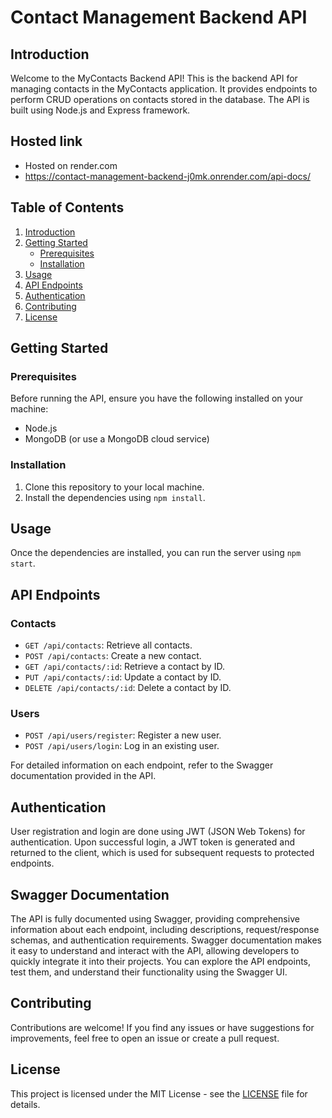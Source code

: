 # Contact Management Backend API

## Introduction

Welcome to the MyContacts Backend API! This is the backend API for managing contacts in the MyContacts application. It provides endpoints to perform CRUD operations on contacts stored in the database. The API is built using Node.js and Express framework.

## Hosted link

- Hosted on render.com
- https://contact-management-backend-j0mk.onrender.com/api-docs/

## Table of Contents

1. [Introduction](#introduction)
2. [Getting Started](#getting-started)
    - [Prerequisites](#prerequisites)
    - [Installation](#installation)
3. [Usage](#usage)
4. [API Endpoints](#api-endpoints)
5. [Authentication](#authentication)
6. [Contributing](#contributing)
7. [License](#license)

## Getting Started

### Prerequisites

Before running the API, ensure you have the following installed on your machine:

- Node.js
- MongoDB (or use a MongoDB cloud service)

### Installation

1. Clone this repository to your local machine.
2. Install the dependencies using `npm install`.

## Usage

Once the dependencies are installed, you can run the server using `npm start`.

## API Endpoints

### Contacts

- `GET /api/contacts`: Retrieve all contacts.
- `POST /api/contacts`: Create a new contact.
- `GET /api/contacts/:id`: Retrieve a contact by ID.
- `PUT /api/contacts/:id`: Update a contact by ID.
- `DELETE /api/contacts/:id`: Delete a contact by ID.

### Users

- `POST /api/users/register`: Register a new user.
- `POST /api/users/login`: Log in an existing user.

For detailed information on each endpoint, refer to the Swagger documentation provided in the API.

## Authentication

User registration and login are done using JWT (JSON Web Tokens) for authentication. Upon successful login, a JWT token is generated and returned to the client, which is used for subsequent requests to protected endpoints.

## Swagger Documentation

The API is fully documented using Swagger, providing comprehensive information about each endpoint, including descriptions, request/response schemas, and authentication requirements. Swagger documentation makes it easy to understand and interact with the API, allowing developers to quickly integrate it into their projects. You can explore the API endpoints, test them, and understand their functionality using the Swagger UI.

## Contributing

Contributions are welcome! If you find any issues or have suggestions for improvements, feel free to open an issue or create a pull request.

## License

This project is licensed under the MIT License - see the [LICENSE](LICENSE) file for details.
